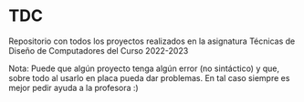 # TDC
Repositorio con todos los proyectos realizados en la asignatura Técnicas de Diseño de Computadores del Curso 2022-2023

Nota: Puede que algún proyecto tenga algún error (no sintáctico) y que, sobre todo al usarlo en placa pueda dar problemas. En tal caso siempre es mejor pedir ayuda a la profesora :)
